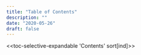 ```yaml
---
title: "Table of Contents"
description: ""
date: "2020-05-26"
draft: false
---
```


<div class="tc-table-of-contents">

<<toc-selective-expandable 'Contents' sort[ind]>>

</div>

